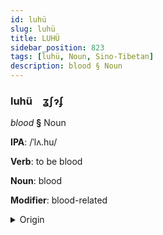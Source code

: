 ```yaml
---
id: luhü
slug: luhü
title: LUHÜ
sidebar_position: 823
tags: [luhü, Noun, Sino-Tibetan]
description: blood § Noun
---
```


### luhü&emsp;<span kind="abugida">ʓʃɂʄ</span>

*blood* **§** Noun

**IPA**: /ˈlʌ.hu/

**Verb**: to be blood

**Noun**: blood

**Modifier**: blood-related

<details>
    <summary>Origin</summary>
    Urdu لَہُو lahū /lə.ɦuː/<br/>
    <em>Sino-Tibetan Language Family</em>
</details>